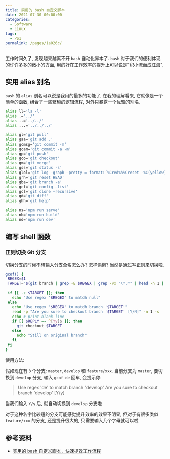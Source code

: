 ```yaml
---
title: 实用的 bash 自定义脚本
date: 2021-07-30 00:00:00
categories:
  - Software
  - Linux
tags:
  - PS1
permalink: /pages/1a026c/
---
```


工作时间久了, 发现越来越离不开 `bash` 自动化脚本了. `bash` 对于我们的便利体现的许许多多的微小的方面, 用的好在工作效率的提升上可以说是"积小流而成江海".

<!-- more -->

## 实用 alias 别名

`bash` 的 `alias` 别名可以说是我用的最多的功能了, 在我的理解看来, 它就像是一个简单的函数, 组合了一些繁琐的逻辑流程, 对外只暴露一个优雅的别名.

```bash
alias ll='ls -l'
alias .='../'
alias ..='../../'
alias ...='../../../'

alias gl='git pull'
alias gaa='git add .'
alias gcmsg='git commit -m'
alias gcam='git commit -a -m'
alias gp='git push'
alias gco='git checkout'
alias gm='git merge'
alias gss='git status -s'
alias glol='git log –graph –pretty = format:’%Cred%h%Creset -%C(yellow)%d%Creset %s %Cgreen(%cr) %C(bold blue)<%an>%Creset’ –abbrev-commit'
alias grh='git reset HEAD'
alias gba='git branch -a'
alias gcf='git config –list'
alias gcl='git clone –recursive'
alias gd='git diff'
alias ghh='git help'

alias ns='npm run serve'
alias nb='npm run build'
alias nd='npm run dev'
```

## 编写 shell 函数

### 正则切换 Git 分支

切换分支的时候不想输入分支全名怎么办? 怎样偷懒? 当然是通过写正则来切换啦.

```bash
gcof() {
 REGEX=$1
 TARGET="$(git branch | grep -E $REGEX | grep -vx "\*.*" | head -n 1 | tr -d '[:space:]')"

 if [[ -z $TARGET ]]; then
   echo "Use regex '$REGEX' to match null"
 else
   echo "Use regex '$REGEX' to match branch '$TARGET'"
   read -p "Are you sure to checkout branch '$TARGET' [Y/N]" -n 1 -s
   echo # print blank line
   if [[ $REPLY =~ ^[Yy]$ ]]; then
     git checkout $TARGET
   else
     echo "Still on original branch"
   fi
 fi
}
```

使用方法:

假如现在有 `3` 个分支: `master`, `develop` 和 `feature/xxx`. 当前分支为 `master`, 要切换到 `develop` 分支, 输入 `gcof de` 回车, 会提示你:

> Use regex 'de' to match branch 'develop'
> Are you sure to checkout branch 'develop' [Y/y]

当我们输入 `Y/y` 后, 就自动切换到 `develop` 分支啦

对于这种名字比较短的分支可能感觉提升效率的效果不明显, 但对于有很多类似 `feature/xxx` 的分支, 还是提升很大的, 只需要输入几个字母就可以啦

## 参考资料

- [实用的 bash 自定义脚本，快速提效工作流程](https://mp.weixin.qq.com/s/VhgIQT5QBGcJkdluMAClOg)
